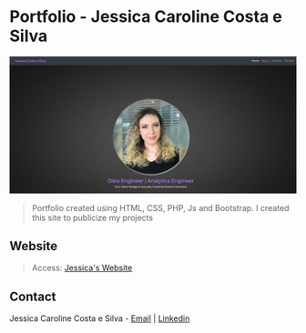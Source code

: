#  Portfolio - Jessica Caroline Costa e Silva
![Portfolio](./img/portfolio-en.png) 
> Portfolio created using HTML, CSS, PHP, Js and Bootstrap. I created this site to publicize my projects

## Website
> Access: [Jessica's Website](www.jessicacostaesilva.com.br) 

##  Contact
Jessica Caroline Costa e Silva - [Email](jessicacostaesilva97@gmail.com) | [Linkedin](https://www.linkedin.com/in/jessicaccostaesilva)
